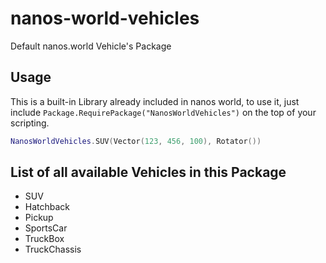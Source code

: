 # nanos-world-vehicles
Default nanos.world Vehicle's Package 

## Usage
This is a built-in Library already included in nanos world, to use it, just include ``Package.RequirePackage("NanosWorldVehicles")`` on the top of your scripting.

```lua
NanosWorldVehicles.SUV(Vector(123, 456, 100), Rotator())
```

## List of all available Vehicles in this Package

- SUV
- Hatchback
- Pickup
- SportsCar
- TruckBox
- TruckChassis
